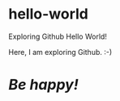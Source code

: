 # hello-world
Exploring Github
Hello World!

Here, I am exploring Github. :-)
<h1><i>Be happy!</i></h1>
